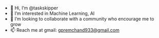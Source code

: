 - 👋 Hi, I’m @taskskipper
- 👀 I’m interested in Machine Learning, AI
- 💞️ I’m looking to collaborate with a community who encourage me to grow
- 📫 Reach me at gmail: gpremchand933@gmail.com

<!---
taskskipper/taskskipper is a ✨ special ✨ repository because its `README.md` (this file) appears on your GitHub profile.
You can click the Preview link to take a look at your changes.
--->
